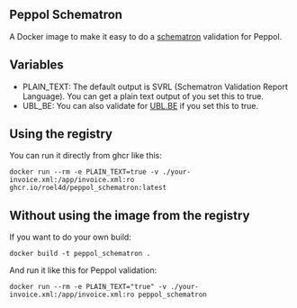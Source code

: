 ## Peppol Schematron

A Docker image to make it easy to do a [schematron](https://schematron.com/) validation for Peppol.


## Variables

- PLAIN_TEXT: The default output is SVRL (Schematron Validation Report Language). You can get a plain text output of you set this to true.
- UBL_BE: You can also validate for [UBL.BE](https://www.ubl.be/schematron/) if you set this to true.


## Using the registry

You can run it directly from ghcr like this:

```
docker run --rm -e PLAIN_TEXT=true -v ./your-invoice.xml:/app/invoice.xml:ro ghcr.io/roel4d/peppol_schematron:latest
```

## Without using the image from the registry

If you want to do your own build:
```
docker build -t peppol_schematron .
```

And run it like this for Peppol validation:
```
docker run --rm -e PLAIN_TEXT="true" -v ./your-invoice.xml:/app/invoice.xml:ro peppol_schematron
```
